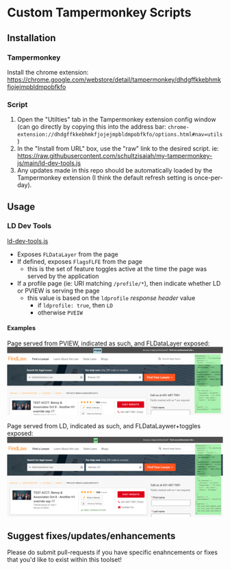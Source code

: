 # Custom Tampermonkey Scripts

## Installation
### Tampermonkey
Install the chrome extension: https://chrome.google.com/webstore/detail/tampermonkey/dhdgffkkebhmkfjojejmpbldmpobfkfo

### Script
1. Open the "Utilties" tab in the Tampermonkey extension config window (can go directly by copying this into the address bar: `chrome-extension://dhdgffkkebhmkfjojejmpbldmpobfkfo/options.html#nav=utils`)
2. In the "Install from URL" box, use the "raw" link to the desired script. ie: https://raw.githubusercontent.com/schultzisaiah/my-tampermonkey-js/main/ld-dev-tools.js
3. Any updates made in this repo should be automatically loaded by the Tampermonkey extension (I think the default refresh setting is once-per-day).

## Usage
### LD Dev Tools
[ld-dev-tools.js](/ld-dev-tools.js)
- Exposes `FLDataLayer` from the page
- If defined, exposes `FlagsFLFE` from the page
	- this is the set of feature toggles active at the time the page was served by the application
- If a profile page (ie: URI matching `/profile/*`), then indicate whether LD or PVIEW is serving the page
	- this value is based on the `ldprofile` _response header_ value
		- if `ldprofile: true`, then `LD`
		- otherwise `PVEIW`

#### Examples
Page served from PVIEW, indicated as such, and FLDataLayer exposed:
![Preview of data shown from PVIEW page](/readme_resources/ld-dev-tools-0.png)

Page served from LD, indicated as such, and FLDataLaywer+toggles exposed:
![Preview of data shown from LD page](/readme_resources/ld-dev-tools-1.png)

## Suggest fixes/updates/enhancements
Please do submit pull-requests if you have specific enahncements or fixes that you'd like to exist within this toolset!
